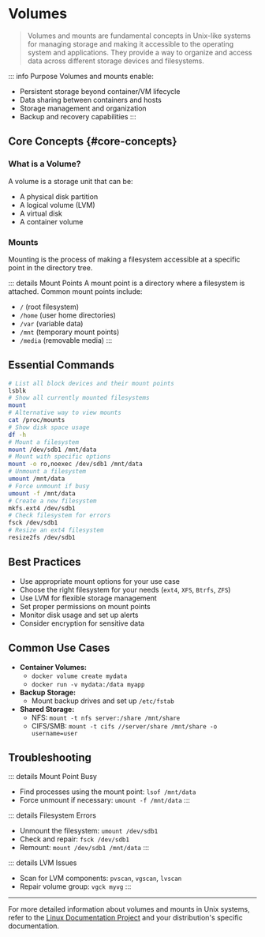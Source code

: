 # Volumes <Badge type="info" text="Unix" />

> Volumes and mounts are fundamental concepts in Unix-like systems for managing storage and making it accessible to the operating system and applications. They provide a way to organize and access data across different storage devices and filesystems.

::: info Purpose
Volumes and mounts enable:

- Persistent storage beyond container/VM lifecycle
- Data sharing between containers and hosts
- Storage management and organization
- Backup and recovery capabilities
  :::

## Core Concepts {#core-concepts}

### What is a Volume?

A volume is a storage unit that can be:

- A physical disk partition
- A logical volume (LVM)
- A virtual disk
- A container volume

### Mounts

Mounting is the process of making a filesystem accessible at a specific point in the directory tree.

::: details Mount Points
A mount point is a directory where a filesystem is attached. Common mount points include:

- `/` (root filesystem)
- `/home` (user home directories)
- `/var` (variable data)
- `/mnt` (temporary mount points)
- `/media` (removable media)
  :::

## Essential Commands <Badge type="tip" text="Core CLI" />

```sh
# List all block devices and their mount points
lsblk
# Show all currently mounted filesystems
mount
# Alternative way to view mounts
cat /proc/mounts
# Show disk space usage
df -h
# Mount a filesystem
mount /dev/sdb1 /mnt/data
# Mount with specific options
mount -o ro,noexec /dev/sdb1 /mnt/data
# Unmount a filesystem
umount /mnt/data
# Force unmount if busy
umount -f /mnt/data
# Create a new filesystem
mkfs.ext4 /dev/sdb1
# Check filesystem for errors
fsck /dev/sdb1
# Resize an ext4 filesystem
resize2fs /dev/sdb1
```

## Best Practices

- Use appropriate mount options for your use case
- Choose the right filesystem for your needs (`ext4`, `XFS`, `Btrfs`, `ZFS`)
- Use LVM for flexible storage management
- Set proper permissions on mount points
- Monitor disk usage and set up alerts
- Consider encryption for sensitive data

## Common Use Cases

- **Container Volumes:**
  - `docker volume create mydata`
  - `docker run -v mydata:/data myapp`
- **Backup Storage:**
  - Mount backup drives and set up `/etc/fstab`
- **Shared Storage:**
  - NFS: `mount -t nfs server:/share /mnt/share`
  - CIFS/SMB: `mount -t cifs //server/share /mnt/share -o username=user`

## Troubleshooting <Badge type="warning" text="Common Issues" />

::: details Mount Point Busy

- Find processes using the mount point: `lsof /mnt/data`
- Force unmount if necessary: `umount -f /mnt/data`
  :::

::: details Filesystem Errors

- Unmount the filesystem: `umount /dev/sdb1`
- Check and repair: `fsck /dev/sdb1`
- Remount: `mount /dev/sdb1 /mnt/data`
  :::

::: details LVM Issues

- Scan for LVM components: `pvscan`, `vgscan`, `lvscan`
- Repair volume group: `vgck myvg`
  :::

---

For more detailed information about volumes and mounts in Unix systems, refer to the [Linux Documentation Project](https://tldp.org/) and your distribution's specific documentation.
